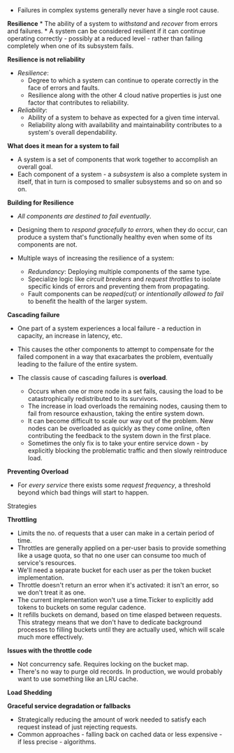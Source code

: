 * Failures in complex systems generally never have a single root cause.

**Resilience**
    * The ability of a system to *withstand* and *recover* from errors and failures.
    * A system can be considered resilient if it can continue operating correctly - possibly at a reduced level - rather than failing completely when one of its subsystem fails.

**Resilience is not reliability**
* *Resilience*: 
    * Degree to which a system can continue to operate correctly in the face of errors and faults.
    * Resilience along with the other 4 cloud native properties is just one factor that contributes to reliability.
* *Reliability*:
    * Ability of a system to behave as expected for a given time interval.
    * Reliability along with availability and maintainability contributes to a system's overall dependability.

**What does it mean for a system to fail**
* A system is a set of components that work together to accomplish an overall goal.
* Each component of a system - a *subsystem* is also a complete system in itself, that in turn is composed to smaller subsystems and so on and so on.

**Building for Resilience**
* *All components are destined to fail eventually*.
* Designing them to *respond gracefully to errors*, when they do occur, can produce a system that's functionally healthy even when some of its components are not.

* Multiple ways of increasing the resilience of a system:
    * *Redundancy*: Deploying multiple components of the same type.
    * Specialize logic like *circuit breakers* and *request throttles* to isolate specific kinds of errors and preventing them from propagating.
    * Fault components can be *reaped(cut)* or *intentionally allowed to fail* to benefit the health of the larger system.

**Cascading failure**
* One part of a system experiences a local failure - a reduction in capacity, an increase in latency, etc.
* This causes the other components to attempt to compensate for the failed component in a way that exacarbates the problem, eventually leading to the failure of the entire system.

* The classis cause of cascading failures is **overload**.
    * Occurs when one or more node in a set fails, causing the load to be catastrophically redistributed to its survivors.
    * The increase in load overloads the remaining nodes, causing them to fail from resource exhaustion, taking the entire system down.
    * It can become difficult to scale our way out of the problem. New nodes can be overloaded as quickly as they come online, often contributing the feedback to the system down in the first place.
    * Sometimes the only fix is to take your entire service down - by explicitly blocking the problematic traffic and then slowly reintroduce load.

**Preventing Overload**
* For *every service* there exists some *request frequency*, a threshold beyond which bad things will start to happen.

Strategies

**Throttling**
* Limits the no. of requests that a user can make in a certain period of time.
* Throttles are generally applied on a per-user basis to provide something like a usage quota, so that no one user can consume too much of service's resources.
* We'll need a separate bucket for each user as per the token bucket implementation.
* Throttle doesn't return an error when it's activated: it isn't an error, so we don't treat it as one.
* The current implementation won't use a time.Ticker to explicitly add tokens to buckets on some regular cadence.
* It refills buckets on demand, based on time elasped between requests. This strategy means that we don't have to dedicate background processes to filling buckets until they are actually used, which will scale much more effectively.

**Issues with the throttle code**
* Not concurrency safe. Requires locking on the bucket map.
* There's no way to purge old records. In production, we would probably want to use something like an LRU cache.

**Load Shedding**

**Graceful service degradation or fallbacks**
* Strategically reducing the amount of work needed to satisfy each request instead of just rejecting requests.
* Common approaches - falling back on cached data or less expensive - if less precise - algorithms.